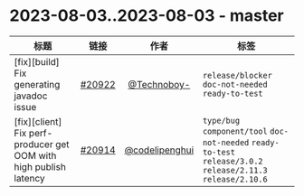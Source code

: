 # 2023-08-03..2023-08-03 - master
| 标题 | 链接 | 作者 | 标签 |
| - | :--: | :--: | - |
| [fix][build] Fix generating javadoc issue | [#20922](https://github.com/apache/pulsar/pull/20922) | [@Technoboy-](https://github.com/Technoboy-) | `release/blocker` `doc-not-needed` `ready-to-test`  | 
| [fix][client] Fix perf-producer get OOM with high publish latency | [#20914](https://github.com/apache/pulsar/pull/20914) | [@codelipenghui](https://github.com/codelipenghui) | `type/bug` `component/tool` `doc-not-needed` `ready-to-test` `release/3.0.2` `release/2.11.3` `release/2.10.6`  | 
